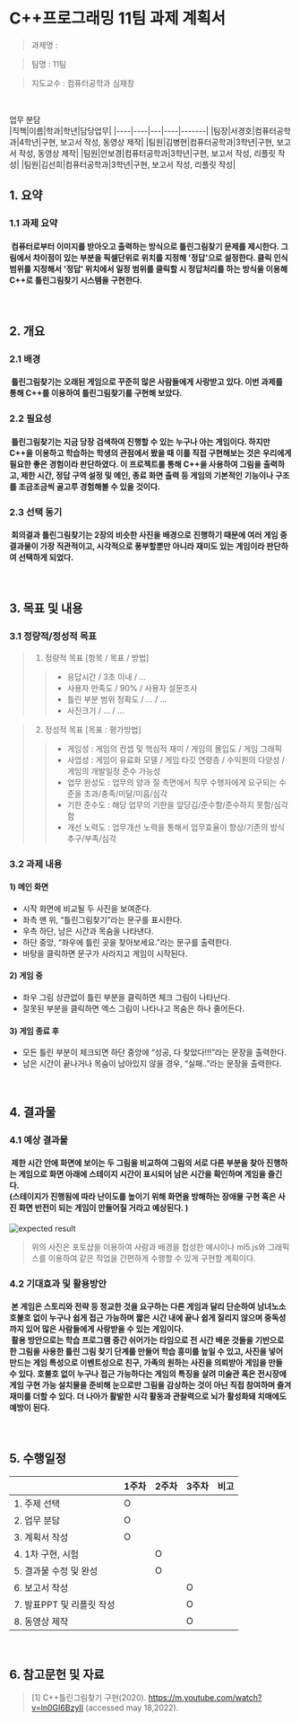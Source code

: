 # C++프로그래밍 11팀 과제 계획서

>과제명 : 

>팀명 : 11팀

>지도교수 : 컴퓨터공학과 심재창
<br/>

업무 분담   
|직책|이름|학과|학년|담당업무|
|----|----|---|----|-------|
|팀장|서경호|컴퓨터공학과|4학년|구현, 보고서 작성, 동영상 제작|
|팀원|김병현|컴퓨터공학과|3학년|구현, 보고서 작성, 동영상 제작|
|팀원|안보경|컴퓨터공학과|3학년|구현, 보고서 작성, 리플릿 작성|
|팀원|김선희|컴퓨터공학과|3학년|구현, 보고서 작성, 리플릿 작성|


## 1. 요약

### 1.1 과제 요약

#### &nbsp;컴퓨터로부터 이미지를 받아오고 출력하는 방식으로 틀린그림찾기 문제를 제시한다. 그림에서 차이점이 있는 부분을 픽셀단위로 위치를 지정해 '정답'으로 설정한다. 클릭 인식 범위를 지정해서 '정답' 위치에서 일정 범위를 클릭할 시 정답처리를 하는 방식을 이용해 C++로 틀린그림찾기 시스템을 구현한다.
<br/>

## 2. 개요

### 2.1 배경

#### &nbsp;틀린그림찾기는 오래된 게임으로 꾸준히 많은 사람들에게 사랑받고 있다. 이번 과제를 통해 C++를 이용하여 틀린그림찾기를 구현해 보았다.

### 2.2 필요성

#### &nbsp;틀린그림찾기는 지금 당장 검색하여 진행할 수 있는 누구나 아는 게임이다. 하지만 C++을 이용하고 학습하는 학생의 관점에서 봤을 때 이를 직접 구현해보는 것은 우리에게 필요한 좋은 경험이라 판단하였다. 이 프로젝트를 통해 C++을 사용하여 그림을 출력하고, 제한 시간, 정답 구역 설정 및 메인, 종료 화면 출력 등 게임의 기본적인 기능이나 구조를 조금조금씩 골고루 경험해볼 수 있을 것이다. 

### 2.3 선택 동기

#### &nbsp;회의결과 틀린그림찾기는 2장의 비슷한 사진을 배경으로 진행하기 때문에 여러 게임 중 결과물이 가장 직관적이고, 시각적으로 풍부할뿐만 아니라 재미도 있는 게임이라 판단하여 선택하게 되었다.
<br/>

## 3. 목표 및 내용

### 3.1 정량적/정성적 목표

>1) 정량적 목표 [항목 / 목표 / 방법]
>> - 응답시간 / 3초 이내 / ...<br>
>> - 사용자 만족도 / 90% / 사용자 설문조사<br>
>> - 틀린 부분 범위 정확도 / ...  / ...<br>
>> - 사진크기 / ...  / ... <br>

>2) 정성적 목표 [목표 : 평가방법]
>> - 게임성 : 게임의 컨셉 및 핵심적 재미 / 게임의 몰입도 / 게임 그래픽<br>
>> - 사업성 : 게임이 유료화 모델 / 게임 타깃 연령층 / 수익원의 다양성 / 게임의 개발일정 준수 가능성<br>
>> - 업무 완성도 : 업무의 양과 질 측면에서 직무 수행자에게 요구되는 수준을 초과/충족/미달/미흡/심각<br>
>> - 기한 준수도 : 해당 업무의 기한을 앞당김/준수함/준수하지 못함/심각함<br>
>> - 개선 노력도 : 업무개선 노력을 통해서 업무효율이 향상/기존의 방식 추구/부족/심각

### 3.2 과제 내용

#### 1) 메인 화면
- 시작 화면에 비교될 두 사진을 보여준다. 
- 좌측 맨 위, “틀린그림찾기”라는 문구를 표시한다. 
- 우측 하단, 남은 시간과 목숨을 나타낸다. 
- 하단 중앙, “좌우에 틀린 곳을 찾아보세요.”라는 문구를 출력한다. 
- 바탕을 클릭하면 문구가 사라지고 게임이 시작된다. 
 

#### 2) 게임 중
- 좌우 그림 상관없이 틀린 부분을 클릭하면  체크 그림이 나타난다. 
- 잘못된 부분을 클릭하면 엑스 그림이 나타나고 목숨은 하나 줄어든다.


#### 3) 게임 종료 후
- 모든 틀린 부분이 체크되면 하단 중앙에 “성공, 다 찾았다!!!”라는 문장을 출력한다. 
- 남은 시간이 끝나거나 목숨이 남아있지 않을 경우, “실패..”라는 문장을 출력한다. 
<br/>

## 4. 결과물

### 4.1 예상 결과물

####  &nbsp;제한 시간 안에 화면에 보이는  두 그림을 비교하여 그림의 서로 다른 부분을 찾아 진행하는 게임으로 화면 아래에 스테이지 시간이 표시되어 남은 시간을 확인하며 게임을 즐긴다. <br>(스테이지가 진행됨에 따라 난이도를 높이기 위해 화면을 방해하는 장애물 구현 혹은 사진 화면 반전이 되는 게임이 만들어질 거라고 예상된다. )


![expected result](https://blog.kakaocdn.net/dn/cAvoaZ/btqugEtGcEE/XW6qr2etS6zM0fni9xHcA1/img.png)
> 위의 사진은 포토샵을 이용하여 사람과 배경을 합성한 예시이나 ml5.js와 그래픽스를 이용하여 같은 작업을 간편하게 수행할 수 있게 구현할 계획이다.

### 4.2 기대효과 및 활용방안

#### &nbsp;본 게임은 스토리와 전략 등 정교한 것을 요구하는 다른 게임과 달리 단순하여 남녀노소 호불호 없이 누구나 쉽게 접근 가능하며 짧은 시간 내에 끝나 쉽게 질리지 않으며  중독성까지 있어 많은 사람들에게 사랑받을 수 있는 게임이다.<br> &nbsp;활용 방안으로는 학습 프로그램 중간 쉬어가는 타임으로 전 시간 배운 것들을 기반으로 한 그림을 사용한 틀린 그림 찾기 단계를 만들어 학습 흥미를 높일 수 있고, 사진을 넣어 만드는 게임 특성으로 이벤트성으로 친구, 가족의 원하는 사진을 의뢰받아 게임을 만들 수 있다. 호불호 없이 누구나 접근 가능하다는 게임의 특징을 살려 미술관 혹은 전시장에 게임 구현 가능 설치물을 준비해 눈으로만 그림을 감상하는 것이 아닌 직접 참여하며 즐겨 재미를 더할 수 있다. 더 나아가 활발한 시각 활동과 관찰력으로 뇌가 활성화돼 치매에도 예방이 된다.
<br/>

## 5. 수행일정

|                              |1주차|2주차|3주차|비고|
|------------------------------|-----|----|-----|----|
|1. 주제 선택                   |  O  |    |     |    |
|2. 업무 분담                   |  O  |    |     |    |
|3. 계획서 작성                 |  O  |    |     |    |
|4. 1차 구현, 시험              |     |  O  |    |    |
|5. 결과물 수정 및 완성          |    |  O  |     |    |
|6. 보고서 작성                 |     |     | O  |    |
|7. 발표PPT 및 리플릿 작성       |     |    |  O  |    |
|8. 동영상 제작                 |     |     |  O  |    |
<br/>

## 6. 참고문헌 및 자료

> [1] C++틀린그림찾기 구현(2020). https://m.youtube.com/watch?v=ln0GI6BzyII (accessed may 18,2022).
